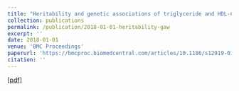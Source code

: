 ```yaml
---
title: "Heritability and genetic associations of triglyceride and HDL-C levels using pedigree-based and empirical kinships"
collection: publications
permalink: /publication/2018-01-01-heritability-gaw
excerpt: ''
date: 2018-01-01
venue: 'BMC Proceedings'
paperurl: 'https://bmcproc.biomedcentral.com/articles/10.1186/s12919-018-0133-x'
citation: ''
---
```


[[pdf]](https://bmcproc.biomedcentral.com/articles/10.1186/s12919-018-0133-x)
